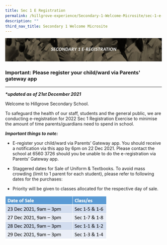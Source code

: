 ```yaml
---
title: Sec 1 E Registration
permalink: /hillgrove-experience/Secondary-1-Welcome-Microsite/sec-1-e-registraton/
description: ""
third_nav_title: Secondary 1 Welcome Microsite
---
```

![](/images/sec%201%20eregistration.jpg)
### **Important: Please register your child/ward via Parents' gateway app**

-------------------------------------------------------------------------------
_**\*updated as of 21st December 2021**_

Welcome to Hillgrove Secondary School.

To safeguard the health of our staff, students and the general public, we are conducting e-registration for 2022 Sec 1 Registration Exercise to minimise the amount of time parents/guardians need to spend in school.

_**Important things to note:**_

*   E-register your child/ward via Parents’ Gateway app. You should receive a notification via this app by 6pm on 22 Dec 2021. Please contact the school at 6560 3726 should you be unable to do the e-registration via Parents’ Gateway app.
    
*   Staggered dates for Sale of Uniform & Textbooks. To avoid mass crowding (limit to 1 parent for each student), please refer to following dates for the purchases:
    
*   Priority will be given to classes allocated for the respective day of sale.

<img src="/images/sec%201%20date%20of%20sale.jpg" 
     style="width:65%">
